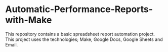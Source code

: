# Automatic-Performance-Reports-with-Make
This repository contains a basic spreadsheet report automation project. This project uses the technologies; Make, Google Docs, Google Sheets and Email.
